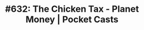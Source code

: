 ---
categories: all_articles articles
provider_display: "pca.st"
provider_name: "pca.st"
favicon_url: None
title: "#632: The Chicken Tax - Planet Money | Pocket Casts"
published: 2015-06-16
source: http://pca.st/3UKy
thumbnail: http://media.npr.org/images/podcasts/primary/icon_510289-d5d79b164ba7670399f0287529ce31a94523b224.jpg?s=1400
---